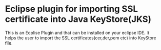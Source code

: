 # Eclipse plugin for importing SSL certificate into Java KeyStore(JKS)
This is an Ecplise Plugin and that can be installed on your eclipse IDE.
It helps the user to import the SSL certificates(cer,der,pem etc) into KeyStore file.
